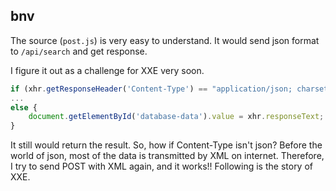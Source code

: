## bnv
The source (`post.js`) is very easy to understand. It would send json format to `/api/search` and get response.  

I figure it out as a challenge for XXE very soon.  
```js
if (xhr.getResponseHeader('Content-Type') == "application/json; charset=utf-8") 
...
else {
    document.getElementById('database-data').value = xhr.responseText;
}
```
It still would return the result. So, how if Content-Type isn't json? Before the world of json, most of the data is transmitted by XML on internet. Therefore, I try to send POST with XML again, and it works!! Following is the story of XXE.  
